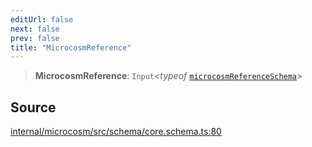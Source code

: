 ```yaml
---
editUrl: false
next: false
prev: false
title: "MicrocosmReference"
---
```


> **MicrocosmReference**: `Input`\<*typeof* [`microcosmReferenceSchema`](../variables/microcosmReferenceSchema.md)\>

## Source

[internal/microcosm/src/schema/core.schema.ts:80](https://github.com/nodenogg-in/alpha-p2p/blob/c7367f2/internal/microcosm/src/schema/core.schema.ts#L80)
